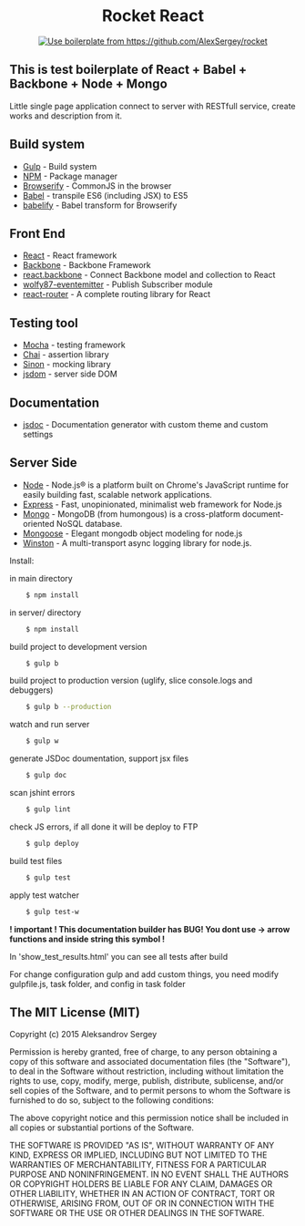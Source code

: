<h1 align="center">Rocket React</h1>

<p align="center"><a href="http://gooddev.org/"><img src="http://gooddev.org/rocket/logo_rocket.jpg" alt="Use boilerplate from https://github.com/AlexSergey/rocket" /></a></p>

## This is test boilerplate of React + Babel + Backbone + Node + Mongo

Little single page application connect to server with RESTfull service, create works and description from it.

## Build system
- [Gulp](http://gulpjs.com/) - Build system
- [NPM](https://www.npmjs.com/) - Package manager
- [Browserify](http://browserify.org/) - CommonJS in the browser
- [Babel](https://babeljs.io/) - transpile ES6 (including JSX) to ES5
- [babelify](https://github.com/babel/babelify) - Babel transform for Browserify

## Front End
- [React](http://facebook.github.io/react/) - React framework
- [Backbone](http://backbonejs.org/) - Backbone Framework
- [react.backbone](https://github.com/clayallsopp/react.backbone) - Connect Backbone model and collection to React
- [wolfy87-eventemitter](https://github.com/Olical/EventEmitter) - Publish Subscriber module
- [react-router](https://github.com/rackt/react-router) - A complete routing library for React

## Testing tool
- [Mocha](http://mochajs.org/) - testing framework
- [Chai](http://chaijs.com) - assertion library
- [Sinon](http://sinonjs.org) - mocking library
- [jsdom](https://github.com/tmpvar/jsdom) - server side DOM

## Documentation
- [jsdoc](https://github.com/jsdoc3/jsdoc) - Documentation generator with custom theme and custom settings

## Server Side
- [Node](https://nodejs.org/) - Node.js® is a platform built on Chrome's JavaScript runtime for easily building fast, scalable network applications.
- [Express](http://expressjs.com/) - Fast, unopinionated, minimalist web framework for Node.js
- [Mongo](https://www.mongodb.org/) - MongoDB (from humongous) is a cross-platform document-oriented NoSQL database.
- [Mongoose](http://mongoosejs.com/) - Elegant mongodb object modeling for node.js
- [Winston](https://github.com/winstonjs/winston) - A multi-transport async logging library for node.js.

Install:

 in main directory
```sh
    $ npm install
```
in server/ directory
```sh
    $ npm install
```
build project to development version
```sh
    $ gulp b
```
build project to production version (uglify, slice console.logs and debuggers)
```sh
    $ gulp b --production
```
watch and run server
```sh
    $ gulp w
```
generate JSDoc doumentation, support jsx files
```sh
    $ gulp doc
```
scan jshint errors
```sh
    $ gulp lint
```
check JS errors, if all done it will be deploy to FTP
```sh
    $ gulp deploy
```
build test files
```sh
    $ gulp test
```
apply test watcher
```sh
    $ gulp test-w
```
**! important ! This documentation builder has BUG! You dont use -> arrow functions and inside string this symbol !**

In 'show_test_results.html' you can see all tests after build

For change configuration gulp and add custom things, you need modify gulpfile.js, task folder, and config in task folder

## The MIT License (MIT)

Copyright (c) 2015 Aleksandrov Sergey

Permission is hereby granted, free of charge, to any person obtaining a copy
of this software and associated documentation files (the "Software"), to deal
in the Software without restriction, including without limitation the rights
to use, copy, modify, merge, publish, distribute, sublicense, and/or sell
copies of the Software, and to permit persons to whom the Software is
furnished to do so, subject to the following conditions:

The above copyright notice and this permission notice shall be included in all
copies or substantial portions of the Software.

THE SOFTWARE IS PROVIDED "AS IS", WITHOUT WARRANTY OF ANY KIND, EXPRESS OR
IMPLIED, INCLUDING BUT NOT LIMITED TO THE WARRANTIES OF MERCHANTABILITY,
FITNESS FOR A PARTICULAR PURPOSE AND NONINFRINGEMENT. IN NO EVENT SHALL THE
AUTHORS OR COPYRIGHT HOLDERS BE LIABLE FOR ANY CLAIM, DAMAGES OR OTHER
LIABILITY, WHETHER IN AN ACTION OF CONTRACT, TORT OR OTHERWISE, ARISING FROM,
OUT OF OR IN CONNECTION WITH THE SOFTWARE OR THE USE OR OTHER DEALINGS IN THE
SOFTWARE.

